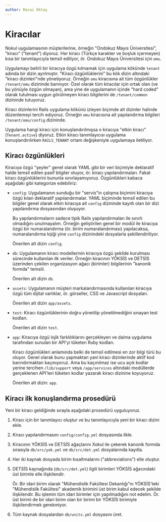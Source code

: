 ```yaml
---
author: Recai Oktaş
---
```


Kiracılar
=========

Nokul uygulamasının müşterilerine, örneğin "Ondokuz Mayıs Üniversitesi",
"kiracı" ("tenant") diyoruz.  Her kiracı (Türkçe karakter ve boşluk içermeyen)
kısa bir tanımlayıcıyla temsil ediliyor, ör. Ondokuz Mayıs Üniversitesi için
`omu`.

Uygulamayı belirli bir kiracıya özgü kılmamak için uygulama kökünde `tenant`
adında bir dizin ayrılmıştır.  "Kiracı özgünlüklerini" bu kök dizin altındaki
"kiracı dizinleri"nde yönetiyoruz.  Örneğin `omu` kiracısına ait tüm özgünlükler
`/tenant/omu` dizininde barınıyor.  Özel olarak tüm kiracılar için ortak olan
(ve bu yönüyle özgün olmayan), ama yine de uygulamanın içinde "hard coded"
olarak tutulması uygun görülmeyen kiracı bilgilerini de `/tenant/common`
dizininde tutuyoruz.

Kiracı dizinlerini Rails uygulama kökünü izleyen biçimde alt dizinler halinde
düzenlemeyi tercih ediyoruz.   Örneğin `omu` kiracısına ait yapılandırma
bilgileri `/tenant/omu/config` dizininde.

Uygulama hangi kiracı için konuşlandırılmışsa o kiracıya "etkin kiracı"
(`Tenant.active`) diyoruz.  Etkin kiracı tanımlayıcısı uygulama
konuşlandırılırken `RAILS_TENANT` ortam değişkeniyle uygulamaya iletiliyor.

Kiracı özgünlükleri
-------------------

Kiracıya özgü "şeyler" genel olarak YAML gibi bir veri biçimiyle deklaratif
halde temsil edilen pasif bilgiler oluyor, ör. kiracı yapılandırmaları.  Fakat
kiracı özgünlüklerini bununla sınırlayamıyoruz.  Özgünlükleri kabaca aşağıdaki
gibi kategorize edebiliriz:

- `config`: Uygulamanın sunduğu bir "servis"in çalışma biçimini kiracıya özgü
  kılan deklaratif yapılandırmalar.  YAML biçiminde temsil edilen bu bilgiler
  genel olarak etkin kiracıya ait `config` dizininde kayıtlı olan bir dizi
  yapılandırma dosyasından oluşuyor.

  Bu yapılandırmaların sadece tipik Rails yapılandırmaları ile sınırlı
  olmadığını unutmayalım.  Örneğin geliştirilen genel bir modül ile kiracıya
  özgü bir numaralandırma (ör. birim numaralandırması) yapılacaksa,
  numaralandırma lojiği yine `config` dizinindeki dosyalarla şekillendiriliyor.

  Önerilen alt dizin `config`.

- `db`: Uygulamanın kiracı modellerinin kiracıya özgü şekilde kurulması
  sürecinde kullanılan ilk veriler.  Örneğin kiracının YÖKSİS ve DETSİS
  üzerinden çekilen organizasyon ağacı (birimler) bilgilerinin "kanonik formda"
  temsili.

  Önerilen alt dizin `db`.

- `assets`: Uygulamanın müşteri markalandırmasında kullanılan kiracıya özgü tüm
  dijital varlıklar, ör. görseller, CSS ve Javascript dosyaları.

  Önerilen alt dizin `app/assets`.

- `test`: Kiracı özgünlüklerinin doğru yönetilip yönetilmediğini sınayan test
  kodları.

  Önerilen alt dizin `test`.

- `app`: Kiracıya özgü lojik farklılıklarını gerçekleyen ve daima uygulama
  tarafından sunulan bir API'yi tüketen Ruby kodları.

  Kiracı özgünlükleri anlamında belki de temsil edilmesi en zor bilgi türü bu
  oluyor.  Genel olarak bunu yapmaktan yani kiracı dizinlerinde aktif kod
  barındırmaktan kaçınıyoruz.  Ama bu kaçınılmaz ise ucu açık kodlar yerine
  tercihen `/lib/support` veya `/app/services` altındaki modüllerde gerçeklenen
  API'leri tüketen kodlar yazarak kiracı dizinine koyuyoruz.

  Önerilen alt dizin: `app`.

Kiracı ilk konuşlandırma prosedürü
----------------------------------

Yeni bir kiracı geldiğinde sırayla aşağıdaki prosedürü uyguluyoruz.

1. Kiracı için bir tanımlayıcı oluştur ve bu tanımlayıcıyla yeni bir kiracı
   dizini ekle.

2. Kiracı yapılandırmasını `config/config.yml` dosyasında ilkle.

3. Kiracının YÖKSİS ve DETSİS ağaçlarını Xokul ile çekerek kanonik formda
   sırasıyla `db/src/yok.yml` ve `db/src/det.yml` dosyalarında kayıtla.

4. Her iki kaynak dosyada birim kısaltmalarını ("abbreviations") elle oluştur.

5. DETSİS kaynağında (`db/src/det.yml`) ilgili birimleri YÖKSİS ağacındaki üst
   birimle elle ilişkilendir.

   Ör. Bir idari birim olarak "Mühendislik Fakültesi Dekanlığı"nı YÖKSİS'teki
   "Mühendislik Fakültesi" akademik birimini üst birim kabul edecek şekilde
   ilişkilendir.  Bu işlemin tüm idari birimler için yapılmadığını not edelim.
   Ör. üst birimi de bir idari birim olan bir birimi bir YÖKSİS birimiyle
   ilişkilendirmek gerekmiyor.

6. Tüm kaynak dosyalardan `db/units.yml` dosyasını üret.
